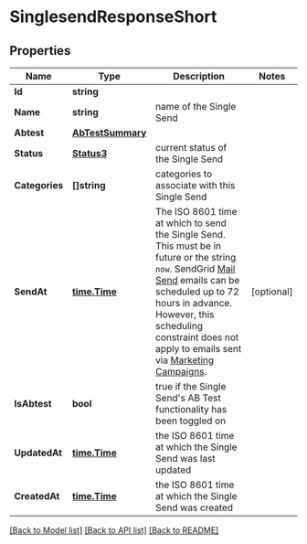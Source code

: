 # SinglesendResponseShort

## Properties

Name | Type | Description | Notes
------------ | ------------- | ------------- | -------------
**Id** | **string** |  |
**Name** | **string** | name of the Single Send |
**Abtest** | [**AbTestSummary**](AbTestSummary.md) |  |
**Status** | [**Status3**](Status3.md) | current status of the Single Send |
**Categories** | **[]string** | categories to associate with this Single Send |
**SendAt** | [**time.Time**](time.Time.md) | The ISO 8601 time at which to send the Single Send. This must be in future or the string `now`. SendGrid [Mail Send](https://docs.sendgrid.com/api-reference/mail-send/mail-send) emails can be scheduled up to 72 hours in advance. However, this scheduling constraint does not apply to emails sent via [Marketing Campaigns](https://docs.sendgrid.com/ui/sending-email/how-to-send-email-with-marketing-campaigns/). |[optional] 
**IsAbtest** | **bool** | true if the Single Send's AB Test functionality has been toggled on |
**UpdatedAt** | [**time.Time**](time.Time.md) | the ISO 8601 time at which the Single Send was last updated |
**CreatedAt** | [**time.Time**](time.Time.md) | the ISO 8601 time at which the Single Send was created |

[[Back to Model list]](../README.md#documentation-for-models) [[Back to API list]](../README.md#documentation-for-api-endpoints) [[Back to README]](../README.md)


